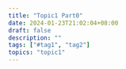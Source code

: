 ```yaml
---
title: "Topic1 Part0"
date: 2024-01-23T21:02:04+08:00
draft: false
description: ""
tags: ["#tag1", "tag2"]
topics: "topic1"
---
```


<!--more-->
